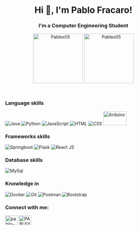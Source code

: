 <h1 align="center">Hi 👋, I'm  Pablo Fracaro!</h1>
<h3 align="center">I'm a Computer Engineering Student</h3>
<p align="center">
  <img align="center" height="160em" src="https://github-readme-stats.vercel.app/api/top-langs/?username=Pablex05&langs_count=20&layout=compact&hide=css,html,jupyter Notebook&theme=tokyonight" alt="Pablex05" />
  <img align="center" height="160em" src="https://github-readme-stats.vercel.app/api?username=Pablex05&show_icons=true&include_all_commits=true&theme=tokyonight" alt="Pablex05" />
</p>
</br>

<h3 align="left"><b>Language skills</b></h3>
	<p>
  		<img alt="Java" src="https://img.shields.io/badge/java-%23ED8B00.svg?&style=for-the-badge&logo=java&logoColor=white"/>
		<img alt="Python" src="https://img.shields.io/badge/python%20-%2314354C.svg?&style=for-the-badge&logo=python&logoColor=white"/>
		<img alt="JavaScript" src="https://img.shields.io/badge/javascript%20-%23007ACC.svg?&style=for-the-badge&logo=javascript&logoColor=white"/>
		<img alt="HTML" src="https://img.shields.io/badge/HTML-239120?style=for-the-badge&logo=html5&logoColor=white"/>
		<img alt="CSS" src="https://img.shields.io/badge/CSS-239120?&style=for-the-badge&logo=css3&logoColor=white"/>
		<img alt="Arduino" src="https://fossforce.com/wp-content/uploads/2016/08/Arduino_Logo.svg_.png" alt="arduino" width="75" height="45"/> </a>
	</p>
<h3 align="left"><b>Frameworks skills</b></h3>
	<p>
    		<img alt="Springboot" src="https://img.shields.io/badge/Spring_Boot-F2F4F9?style=for-the-badge&logo=spring-boot"/>	
		<img alt="Flask" src="https://img.shields.io/badge/flask%20-%23000.svg?&style=for-the-badge&logo=flask&logoColor=white"/>
		<img alt="React JS" src="https://img.shields.io/badge/-ReactJs-61DAFB?logo=react&logoColor=white&style=for-the-badge"/>
	</p>
<h3 align="left"><b>Database skills</b></h3>
	<p>
		<img alt="MySql" src="https://img.shields.io/badge/MySQL-d11702?style=for-the-badge&logo=mysql&logoColor=white"/>
	</p>
<h3 align="left"><b>Knowledge in</b></h3>
	<p>
		<img alt="Docker" src="https://img.shields.io/badge/Docker-2CA5E0?style=for-the-badge&logo=docker&logoColor=white"/>
		<img alt="Git" src="https://img.shields.io/badge/Git-F05032?style=for-the-badge&logo=git&logoColor=white"/>
		<img alt="Postman" src="https://img.shields.io/badge/Postman-FF6C37?style=for-the-badge&logo=Postman&logoColor=white"/>
    <img alt="Bootstrap" src="https://img.shields.io/badge/bootstrap%20-%23563D7C.svg?&style=for-the-badge&logo=bootstrap&logoColor=white"/>
	</p>
<h3 align="left">Connect with me:</h3>
<p align="left">
<a href="https://linkedin.com/in/pablo-daniel-fracaro-ba86331a5" target="blank"><img align="center" src="https://raw.githubusercontent.com/rahuldkjain/github-profile-readme-generator/master/src/images/icons/Social/linked-in-alt.svg" alt="pablo-daniel-fracaro-ba86331a5" height="30" width="40" /></a>
<a href="https://discord.gg/PABLEX#7413" target="blank"><img align="center" src="https://raw.githubusercontent.com/rahuldkjain/github-profile-readme-generator/master/src/images/icons/Social/discord.svg" alt="PABLEX#7413" height="30" width="40" /></a>
</p>
